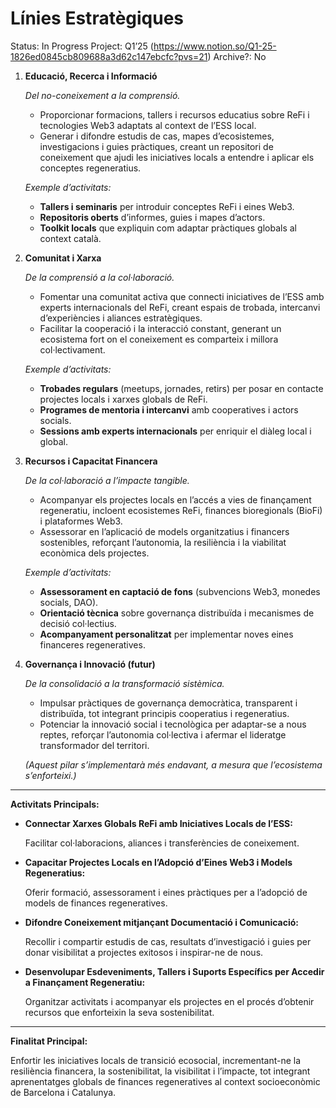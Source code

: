 # Línies Estratègiques

Status: In Progress
Project: Q1’25 (https://www.notion.so/Q1-25-1826ed0845cb809688a3d62c147ebcfc?pvs=21)
Archive?: No

1. **Educació, Recerca i Informació**
    
    *Del no-coneixement a la comprensió.*
    
    - Proporcionar formacions, tallers i recursos educatius sobre ReFi i tecnologies Web3 adaptats al context de l’ESS local.
    - Generar i difondre estudis de cas, mapes d’ecosistemes, investigacions i guies pràctiques, creant un repositori de coneixement que ajudi les iniciatives locals a entendre i aplicar els conceptes regeneratius.
    
    *Exemple d’activitats:*
    
    - **Tallers i seminaris** per introduir conceptes ReFi i eines Web3.
    - **Repositoris oberts** d’informes, guies i mapes d’actors.
    - **Toolkit locals** que expliquin com adaptar pràctiques globals al context català.
2. **Comunitat i Xarxa**
    
    *De la comprensió a la col·laboració.*
    
    - Fomentar una comunitat activa que connecti iniciatives de l’ESS amb experts internacionals del ReFi, creant espais de trobada, intercanvi d’experiències i aliances estratègiques.
    - Facilitar la cooperació i la interacció constant, generant un ecosistema fort on el coneixement es comparteix i millora col·lectivament.
    
    *Exemple d’activitats:*
    
    - **Trobades regulars** (meetups, jornades, retirs) per posar en contacte projectes locals i xarxes globals de ReFi.
    - **Programes de mentoria i intercanvi** amb cooperatives i actors socials.
    - **Sessions amb experts internacionals** per enriquir el diàleg local i global.
3. **Recursos i Capacitat Financera**
    
    *De la col·laboració a l’impacte tangible.*
    
    - Acompanyar els projectes locals en l’accés a vies de finançament regeneratiu, incloent ecosistemes ReFi, finances bioregionals (BioFi) i plataformes Web3.
    - Assessorar en l’aplicació de models organitzatius i financers sostenibles, reforçant l’autonomia, la resiliència i la viabilitat econòmica dels projectes.
    
    *Exemple d’activitats:*
    
    - **Assessorament en captació de fons** (subvencions Web3, monedes socials, DAO).
    - **Orientació tècnica** sobre governança distribuïda i mecanismes de decisió col·lectius.
    - **Acompanyament personalitzat** per implementar noves eines financeres regeneratives.
4. **Governança i Innovació (futur)**
    
    *De la consolidació a la transformació sistèmica.*
    
    - Impulsar pràctiques de governança democràtica, transparent i distribuïda, tot integrant principis cooperatius i regeneratius.
    - Potenciar la innovació social i tecnològica per adaptar-se a nous reptes, reforçar l’autonomia col·lectiva i afermar el lideratge transformador del territori.
    
    *(Aquest pilar s’implementarà més endavant, a mesura que l’ecosistema s’enforteixi.)*
    

---

**Activitats Principals:**

- **Connectar Xarxes Globals ReFi amb Iniciatives Locals de l’ESS:**
    
    Facilitar col·laboracions, aliances i transferències de coneixement.
    
- **Capacitar Projectes Locals en l’Adopció d’Eines Web3 i Models Regeneratius:**
    
    Oferir formació, assessorament i eines pràctiques per a l’adopció de models de finances regeneratives.
    
- **Difondre Coneixement mitjançant Documentació i Comunicació:**
    
    Recollir i compartir estudis de cas, resultats d’investigació i guies per donar visibilitat a projectes exitosos i inspirar-ne de nous.
    
- **Desenvolupar Esdeveniments, Tallers i Suports Específics per Accedir a Finançament Regeneratiu:**
    
    Organitzar activitats i acompanyar els projectes en el procés d’obtenir recursos que enforteixin la seva sostenibilitat.
    

---

**Finalitat Principal:**

Enfortir les iniciatives locals de transició ecosocial, incrementant-ne la resiliència financera, la sostenibilitat, la visibilitat i l’impacte, tot integrant aprenentatges globals de finances regeneratives al context socioeconòmic de Barcelona i Catalunya.